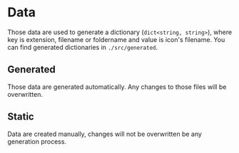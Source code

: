 # Data

Those data are used to generate a dictionary (`dict<string, string>`), where key is extension, filename or foldername and value is icon's filename. You can find generated dictionaries in `./src/generated`.
## Generated

Those data are generated automatically. Any changes to those files will be overwritten.

## Static

Data are created manually, changes will not be overwritten be any generation process.
